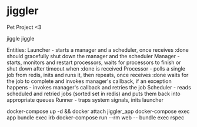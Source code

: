 # jiggler
Pet Project &lt;3

jiggle jiggle

Entities:
Launcher - starts a manager and a scheduler, once receives :done should gracefully shut down the manager and the scheduler
Manager - starts, monitors and restart processors, waits for processors to finish or shut down after timeout when :done is received
Processor - polls a single job from redis, inits and runs it, then repeats, once receives :done waits for the job to complete and invokes manager's callback, if an exception happens - invokes manager's callback and retries the job
Scheduler - reads scheduled and retried jobs (sorted set in redis) and puts them back into appropriate queues
Runner - traps system signals, inits launcher

docker-compose up -d && docker attach jiggler_app
docker-compose exec app bundle exec irb
docker-compose run --rm web -- bundle exec rspec
